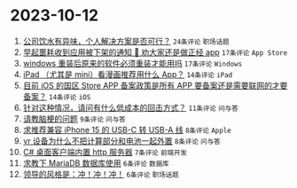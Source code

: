 # 2023-10-12

1. [公司饮水有异味，个人解决方案是否可行？](https://www.v2ex.com/t/981173) `24条评论` `职场话题`
1. [早起噩耗收到应用被下架的通知 🥹 劝大家还是做正经 app](https://www.v2ex.com/t/981183) `17条评论` `App Store`
1. [windows 重装后原来的软件必须重装才能用吗](https://www.v2ex.com/t/981178) `17条评论` `Windows`
1. [iPad （尤其是 mini）看漫画推荐用什么 App？](https://www.v2ex.com/t/981185) `14条评论` `iPad`
1. [目前 iOS 的国区 Store APP 备案政策是所有 APP 要备案还是需要联网的才要备案？](https://www.v2ex.com/t/981180) `14条评论` `iOS`
1. [针对这种情况，请问有什么低成本的回击方式？](https://www.v2ex.com/t/981184) `11条评论` `问与答`
1. [请教脑梗的问题](https://www.v2ex.com/t/981198) `9条评论` `问与答`
1. [求推荐兼容 iPhone 15 的 USB-C 转 USB-A 线](https://www.v2ex.com/t/981196) `8条评论` `Apple`
1. [vr 设备为什么不把计算部分和电池一起外置](https://www.v2ex.com/t/981192) `8条评论` `问与答`
1. [C# 桌面客户端内置 http 服务器](https://www.v2ex.com/t/981174) `7条评论` `前端开发`
1. [求教下 MariaDB 数据库使用](https://www.v2ex.com/t/981190) `6条评论` `数据库`
1. [领导的风格是：冲！冲！冲！](https://www.v2ex.com/t/981189) `6条评论` `职场话题`
